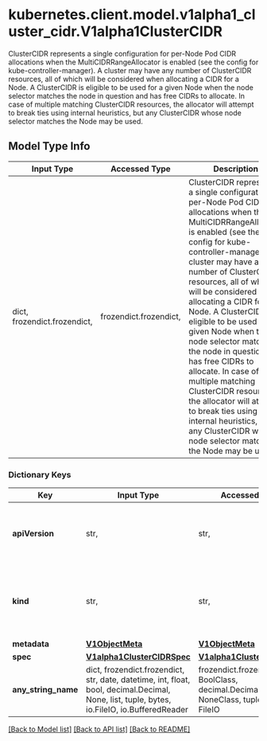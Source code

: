 # kubernetes.client.model.v1alpha1_cluster_cidr.V1alpha1ClusterCIDR

ClusterCIDR represents a single configuration for per-Node Pod CIDR allocations when the MultiCIDRRangeAllocator is enabled (see the config for kube-controller-manager).  A cluster may have any number of ClusterCIDR resources, all of which will be considered when allocating a CIDR for a Node.  A ClusterCIDR is eligible to be used for a given Node when the node selector matches the node in question and has free CIDRs to allocate.  In case of multiple matching ClusterCIDR resources, the allocator will attempt to break ties using internal heuristics, but any ClusterCIDR whose node selector matches the Node may be used.

## Model Type Info
Input Type | Accessed Type | Description | Notes
------------ | ------------- | ------------- | -------------
dict, frozendict.frozendict,  | frozendict.frozendict,  | ClusterCIDR represents a single configuration for per-Node Pod CIDR allocations when the MultiCIDRRangeAllocator is enabled (see the config for kube-controller-manager).  A cluster may have any number of ClusterCIDR resources, all of which will be considered when allocating a CIDR for a Node.  A ClusterCIDR is eligible to be used for a given Node when the node selector matches the node in question and has free CIDRs to allocate.  In case of multiple matching ClusterCIDR resources, the allocator will attempt to break ties using internal heuristics, but any ClusterCIDR whose node selector matches the Node may be used. | 

### Dictionary Keys
Key | Input Type | Accessed Type | Description | Notes
------------ | ------------- | ------------- | ------------- | -------------
**apiVersion** | str,  | str,  | APIVersion defines the versioned schema of this representation of an object. Servers should convert recognized schemas to the latest internal value, and may reject unrecognized values. More info: https://git.k8s.io/community/contributors/devel/sig-architecture/api-conventions.md#resources | [optional] 
**kind** | str,  | str,  | Kind is a string value representing the REST resource this object represents. Servers may infer this from the endpoint the kubernetes.client submits requests to. Cannot be updated. In CamelCase. More info: https://git.k8s.io/community/contributors/devel/sig-architecture/api-conventions.md#types-kinds | [optional] 
**metadata** | [**V1ObjectMeta**](V1ObjectMeta.md) | [**V1ObjectMeta**](V1ObjectMeta.md) |  | [optional] 
**spec** | [**V1alpha1ClusterCIDRSpec**](V1alpha1ClusterCIDRSpec.md) | [**V1alpha1ClusterCIDRSpec**](V1alpha1ClusterCIDRSpec.md) |  | [optional] 
**any_string_name** | dict, frozendict.frozendict, str, date, datetime, int, float, bool, decimal.Decimal, None, list, tuple, bytes, io.FileIO, io.BufferedReader | frozendict.frozendict, str, BoolClass, decimal.Decimal, NoneClass, tuple, bytes, FileIO | any string name can be used but the value must be the correct type | [optional]

[[Back to Model list]](../../README.md#documentation-for-models) [[Back to API list]](../../README.md#documentation-for-api-endpoints) [[Back to README]](../../README.md)

